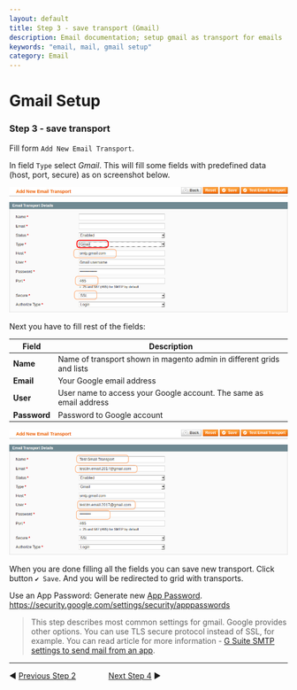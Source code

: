 ```yaml
---
layout: default
title: Step 3 - save transport (Gmail)
description: Email documentation; setup gmail as transport for emails
keywords: "email, mail, gmail setup"
category: Email
---
```


# Gmail Setup

### Step 3 - save transport

Fill form `Add New Email Transport`.

In field `Type` select _Gmail_. This will fill some fields with predefined
data (host, port, secure) as on screenshot below.

![Step 03.1](/images/m1/extensions/email/use-cases/gmail/step-03-1.png)

Next you have to fill rest of the fields:

| Field        | Description                                                  |
|--------------|--------------------------------------------------------------|
| **Name**     | Name of transport shown in magento admin in different grids and lists |
| **Email**    | Your Google email address                                    |
| **User**     | User name to access your Google account. The same as email address |
| **Password** | Password to Google account                                   |

![Step 03.2](/images/m1/extensions/email/use-cases/gmail/step-03-2.png)

When you are done filling all the fields you can save new transport. Click
button `✔ Save`. And you will be redirected to grid with transports.

Use an App Password: Generate new [App Password](https://security.google.com/settings/security/apppasswords).
https://security.google.com/settings/security/apppasswords

> This step describes most common settings for gmail. Google provides other
> options. You can use TLS secure protocol instead of SSL, for example. You
> can read article for more information - [G Suite SMTP settings to send mail from an app](https://support.google.com/a/answer/176600).

-------------------------------------------------------------------------------

◀ [Previous Step 2](../step-02/)
&nbsp;&nbsp;&nbsp;&nbsp;&nbsp;&nbsp;&nbsp;&nbsp;&nbsp;&nbsp;&nbsp;&nbsp;&nbsp;
[Next Step 4](../step-04/) ▶
